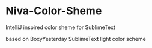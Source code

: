 # Niva-Color-Sheme
IntelliJ inspired color sheme for SublimeText

based on BoxyYesterday SublimeText light color scheme
